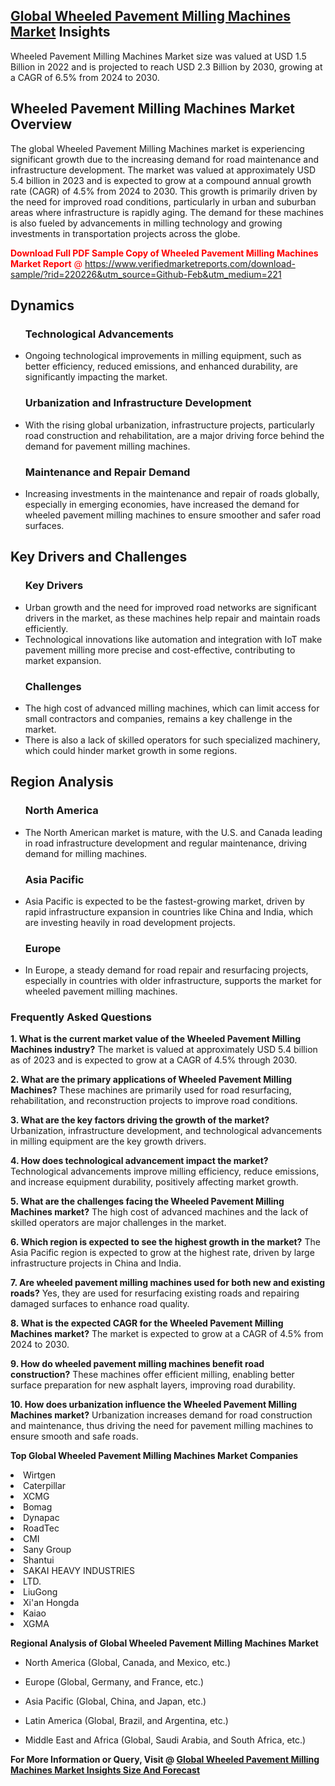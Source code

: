 <h2><a href="https://www.verifiedmarketreports.com/download-sample/?rid=220226&amp;utm_source=Github&amp;utm_medium=221" target="_blank">Global Wheeled Pavement Milling Machines Market</a> Insights</h2><p>Wheeled Pavement Milling Machines Market size was valued at USD 1.5 Billion in 2022 and is projected to reach USD 2.3 Billion by 2030, growing at a CAGR of 6.5% from 2024 to 2030.</p><p> <h2>Wheeled Pavement Milling Machines Market Overview</h2> <p>The global Wheeled Pavement Milling Machines market is experiencing significant growth due to the increasing demand for road maintenance and infrastructure development. The market was valued at approximately USD 5.4 billion in 2023 and is expected to grow at a compound annual growth rate (CAGR) of 4.5% from 2024 to 2030. This growth is primarily driven by the need for improved road conditions, particularly in urban and suburban areas where infrastructure is rapidly aging. The demand for these machines is also fueled by advancements in milling technology and growing investments in transportation projects across the globe.</p> <p><p><span class=""><span style="color: #ff0000;"><strong>Download Full PDF Sample Copy of Wheeled Pavement Milling Machines Market Report</strong> @ </span><a href="https://www.verifiedmarketreports.com/download-sample/?rid=220226&amp;utm_source=Github-Feb&amp;utm_medium=221" target="_blank">https://www.verifiedmarketreports.com/download-sample/?rid=220226&amp;utm_source=Github-Feb&amp;utm_medium=221</a></span></p></p> <h2>Dynamics</h2> <ul> <h3>Technological Advancements</h3> <li>Ongoing technological improvements in milling equipment, such as better efficiency, reduced emissions, and enhanced durability, are significantly impacting the market.</li> <h3>Urbanization and Infrastructure Development</h3> <li>With the rising global urbanization, infrastructure projects, particularly road construction and rehabilitation, are a major driving force behind the demand for pavement milling machines.</li> <h3>Maintenance and Repair Demand</h3> <li>Increasing investments in the maintenance and repair of roads globally, especially in emerging economies, have increased the demand for wheeled pavement milling machines to ensure smoother and safer road surfaces.</li> </ul> <h2>Key Drivers and Challenges</h2> <ul> <h3>Key Drivers</h3> <li>Urban growth and the need for improved road networks are significant drivers in the market, as these machines help repair and maintain roads efficiently.</li> <li>Technological innovations like automation and integration with IoT make pavement milling more precise and cost-effective, contributing to market expansion.</li> <h3>Challenges</h3> <li>The high cost of advanced milling machines, which can limit access for small contractors and companies, remains a key challenge in the market.</li> <li>There is also a lack of skilled operators for such specialized machinery, which could hinder market growth in some regions.</li> </ul> <h2>Region Analysis</h2> <ul> <h3>North America</h3> <li>The North American market is mature, with the U.S. and Canada leading in road infrastructure development and regular maintenance, driving demand for milling machines.</li> <h3>Asia Pacific</h3> <li>Asia Pacific is expected to be the fastest-growing market, driven by rapid infrastructure expansion in countries like China and India, which are investing heavily in road development projects.</li> <h3>Europe</h3> <li>In Europe, a steady demand for road repair and resurfacing projects, especially in countries with older infrastructure, supports the market for wheeled pavement milling machines.</li> </ul> <h3>Frequently Asked Questions</h3> <p><b>1. What is the current market value of the Wheeled Pavement Milling Machines industry?</b> The market is valued at approximately USD 5.4 billion as of 2023 and is expected to grow at a CAGR of 4.5% through 2030.</p> <p><b>2. What are the primary applications of Wheeled Pavement Milling Machines?</b> These machines are primarily used for road resurfacing, rehabilitation, and reconstruction projects to improve road conditions.</p> <p><b>3. What are the key factors driving the growth of the market?</b> Urbanization, infrastructure development, and technological advancements in milling equipment are the key growth drivers.</p> <p><b>4. How does technological advancement impact the market?</b> Technological advancements improve milling efficiency, reduce emissions, and increase equipment durability, positively affecting market growth.</p> <p><b>5. What are the challenges facing the Wheeled Pavement Milling Machines market?</b> The high cost of advanced machines and the lack of skilled operators are major challenges in the market.</p> <p><b>6. Which region is expected to see the highest growth in the market?</b> The Asia Pacific region is expected to grow at the highest rate, driven by large infrastructure projects in China and India.</p> <p><b>7. Are wheeled pavement milling machines used for both new and existing roads?</b> Yes, they are used for resurfacing existing roads and repairing damaged surfaces to enhance road quality.</p> <p><b>8. What is the expected CAGR for the Wheeled Pavement Milling Machines market?</b> The market is expected to grow at a CAGR of 4.5% from 2024 to 2030.</p> <p><b>9. How do wheeled pavement milling machines benefit road construction?</b> These machines offer efficient milling, enabling better surface preparation for new asphalt layers, improving road durability.</p> <p><b>10. How does urbanization influence the Wheeled Pavement Milling Machines market?</b> Urbanization increases demand for road construction and maintenance, thus driving the need for pavement milling machines to ensure smooth and safe roads.</p> </p><p><strong>Top Global Wheeled Pavement Milling Machines Market Companies</strong></p><div data-test-id=""><p><li>Wirtgen</li><li> Caterpillar</li><li> XCMG</li><li> Bomag</li><li> Dynapac</li><li> RoadTec</li><li> CMI</li><li> Sany Group</li><li> Shantui</li><li> SAKAI HEAVY INDUSTRIES</li><li> LTD.</li><li> LiuGong</li><li> Xi'an Hongda</li><li> Kaiao</li><li> XGMA</li></p><div><strong>Regional Analysis of&nbsp;Global Wheeled Pavement Milling Machines Market</strong></div><ul><li dir="ltr"><p dir="ltr">North America&nbsp;(Global, Canada, and Mexico, etc.)</p></li><li dir="ltr"><p dir="ltr">Europe (Global, Germany, and France, etc.)</p></li><li dir="ltr"><p dir="ltr">Asia Pacific&nbsp;(Global, China, and Japan, etc.)</p></li><li dir="ltr"><p dir="ltr">Latin America&nbsp;(Global, Brazil, and Argentina, etc.)</p></li><li dir="ltr">Middle East and Africa&nbsp;(Global, Saudi Arabia, and South Africa, etc.)</li></ul><p><strong>For More Information or Query, Visit @&nbsp;</strong><strong><a href="https://www.verifiedmarketreports.com/product/wheeled-pavement-milling-machines-market/?utm_source=Github&amp;utm_medium=221" target="_blank">Global Wheeled Pavement Milling Machines Market Insights Size And Forecast</a></strong></p></div>
